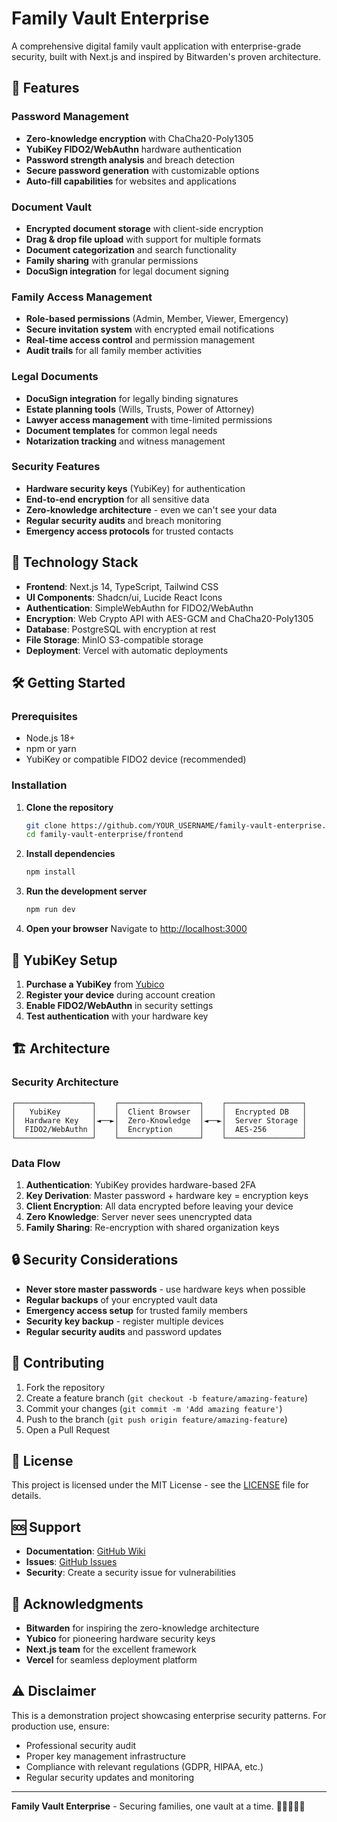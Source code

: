 # Family Vault Enterprise

A comprehensive digital family vault application with enterprise-grade security, built with Next.js and inspired by Bitwarden's proven architecture.

## 🔐 Features

### Password Management
- **Zero-knowledge encryption** with ChaCha20-Poly1305
- **YubiKey FIDO2/WebAuthn** hardware authentication
- **Password strength analysis** and breach detection
- **Secure password generation** with customizable options
- **Auto-fill capabilities** for websites and applications

### Document Vault
- **Encrypted document storage** with client-side encryption
- **Drag & drop file upload** with support for multiple formats
- **Document categorization** and search functionality
- **Family sharing** with granular permissions
- **DocuSign integration** for legal document signing

### Family Access Management
- **Role-based permissions** (Admin, Member, Viewer, Emergency)
- **Secure invitation system** with encrypted email notifications
- **Real-time access control** and permission management
- **Audit trails** for all family member activities

### Legal Documents
- **DocuSign integration** for legally binding signatures
- **Estate planning tools** (Wills, Trusts, Power of Attorney)
- **Lawyer access management** with time-limited permissions
- **Document templates** for common legal needs
- **Notarization tracking** and witness management

### Security Features
- **Hardware security keys** (YubiKey) for authentication
- **End-to-end encryption** for all sensitive data
- **Zero-knowledge architecture** - even we can't see your data
- **Regular security audits** and breach monitoring
- **Emergency access protocols** for trusted contacts

## 🚀 Technology Stack

- **Frontend**: Next.js 14, TypeScript, Tailwind CSS
- **UI Components**: Shadcn/ui, Lucide React Icons
- **Authentication**: SimpleWebAuthn for FIDO2/WebAuthn
- **Encryption**: Web Crypto API with AES-GCM and ChaCha20-Poly1305
- **Database**: PostgreSQL with encryption at rest
- **File Storage**: MinIO S3-compatible storage
- **Deployment**: Vercel with automatic deployments

## 🛠 Getting Started

### Prerequisites
- Node.js 18+ 
- npm or yarn
- YubiKey or compatible FIDO2 device (recommended)

### Installation

1. **Clone the repository**
   ```bash
   git clone https://github.com/YOUR_USERNAME/family-vault-enterprise.git
   cd family-vault-enterprise/frontend
   ```

2. **Install dependencies**
   ```bash
   npm install
   ```

3. **Run the development server**
   ```bash
   npm run dev
   ```

4. **Open your browser**
   Navigate to [http://localhost:3000](http://localhost:3000)

## 🔑 YubiKey Setup

1. **Purchase a YubiKey** from [Yubico](https://www.yubico.com/)
2. **Register your device** during account creation
3. **Enable FIDO2/WebAuthn** in security settings
4. **Test authentication** with your hardware key

## 🏗 Architecture

### Security Architecture
```
┌─────────────────┐    ┌──────────────────┐    ┌─────────────────┐
│   YubiKey       │    │  Client Browser  │    │  Encrypted DB   │
│  Hardware Key   │◄──►│  Zero-Knowledge  │◄──►│  Server Storage │
│  FIDO2/WebAuthn │    │  Encryption      │    │  AES-256        │
└─────────────────┘    └──────────────────┘    └─────────────────┘
```

### Data Flow
1. **Authentication**: YubiKey provides hardware-based 2FA
2. **Key Derivation**: Master password + hardware key = encryption keys
3. **Client Encryption**: All data encrypted before leaving your device
4. **Zero Knowledge**: Server never sees unencrypted data
5. **Family Sharing**: Re-encryption with shared organization keys

## 🔒 Security Considerations

- **Never store master passwords** - use hardware keys when possible
- **Regular backups** of your encrypted vault data
- **Emergency access setup** for trusted family members
- **Security key backup** - register multiple devices
- **Regular security audits** and password updates

## 🤝 Contributing

1. Fork the repository
2. Create a feature branch (`git checkout -b feature/amazing-feature`)
3. Commit your changes (`git commit -m 'Add amazing feature'`)
4. Push to the branch (`git push origin feature/amazing-feature`)
5. Open a Pull Request

## 📄 License

This project is licensed under the MIT License - see the [LICENSE](LICENSE) file for details.

## 🆘 Support

- **Documentation**: [GitHub Wiki](https://github.com/YOUR_USERNAME/family-vault-enterprise/wiki)
- **Issues**: [GitHub Issues](https://github.com/YOUR_USERNAME/family-vault-enterprise/issues)
- **Security**: Create a security issue for vulnerabilities

## 🙏 Acknowledgments

- **Bitwarden** for inspiring the zero-knowledge architecture
- **Yubico** for pioneering hardware security keys
- **Next.js team** for the excellent framework
- **Vercel** for seamless deployment platform

## ⚠️ Disclaimer

This is a demonstration project showcasing enterprise security patterns. For production use, ensure:
- Professional security audit
- Proper key management infrastructure
- Compliance with relevant regulations (GDPR, HIPAA, etc.)
- Regular security updates and monitoring

---

**Family Vault Enterprise** - Securing families, one vault at a time. 🔐👨‍👩‍👧‍👦
